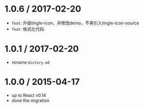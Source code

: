 1.0.6 / 2017-02-20
=================
* `feat`: 升级tingle-icon，并修改demo，不再引入tingle-icon-source
* `feat`: 格式化代码

1.0.1 / 2017-02-20
=================

* rename `History.md`


1.0.0 / 2015-04-17
==================

 * up to React v0.14
 * done the migration
